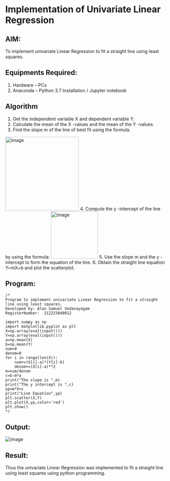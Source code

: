 # Implementation of Univariate Linear Regression
## AIM:
To implement univariate Linear Regression to fit a straight line using least squares.

## Equipments Required:
1. Hardware – PCs
2. Anaconda – Python 3.7 Installation / Jupyter notebook

## Algorithm
1. Get the independent variable X and dependent variable Y.
2. Calculate the mean of the X -values and the mean of the Y -values.
3. Find the slope m of the line of best fit using the formula. 
<img width="231" alt="image" src="https://user-images.githubusercontent.com/93026020/192078527-b3b5ee3e-992f-46c4-865b-3b7ce4ac54ad.png">
4. Compute the y -intercept of the line by using the formula:
<img width="148" alt="image" src="https://user-images.githubusercontent.com/93026020/192078545-79d70b90-7e9d-4b85-9f8b-9d7548a4c5a4.png">
5. Use the slope m and the y -intercept to form the equation of the line.
6. Obtain the straight line equation Y=mX+b and plot the scatterplot.

## Program:
```
/*
Program to implement univariate Linear Regression to fit a straight line using least squares.
Developed by: Alan Samuel Vedanayagam
RegisterNumber:  212223040012

import numpy as np
import matplotlib.pyplot as plt
X=np.array(eval(input()))
Y=np.array(eval(input()))
a=np.mean(X)
b=np.mean(Y)
num=0
denom=0
for i in range(len(X)):
    num+=(X[i]-a)*(Y[i]-b)
    denom+=(X[i]-a)**2
m=num/denom
c=b-m*a
print("The slope is ",m)
print("The y intercept is ",c)
yp=m*X+c
print("Line Equation",yp)
plt.scatter(X,Y)
plt.plot(X,yp,color='red')
plt.show()
*/
```

## Output:

![image](https://github.com/user-attachments/assets/727d0e2a-8209-442f-ba99-ee5acee9f297)


## Result:
Thus the univariate Linear Regression was implemented to fit a straight line using least squares using python programming.
